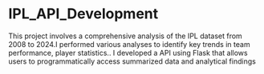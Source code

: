# IPL_API_Development
This project involves a comprehensive analysis of the IPL dataset from 2008 to 2024.I performed various analyses to identify key trends in team performance, player statistics.. I developed a API using Flask that allows users to programmatically access summarized data and analytical findings

